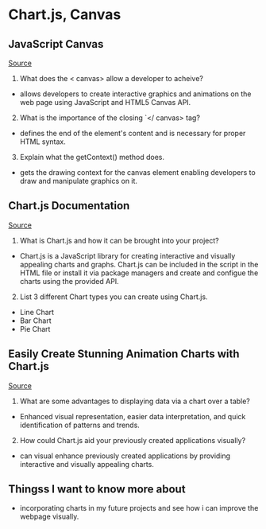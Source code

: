 # Chart.js, Canvas

## JavaScript Canvas

[Source](https://www.javascripttutorial.net/web-apis/javascript-canvas/)

1. What does the < canvas> allow a developer to acheive?

- allows developers to create interactive graphics and animations on the web page using JavaScript and HTML5 Canvas API.

2. What is the importance of the closing `</ canvas> tag?

- defines the end of the element's content and is necessary for proper HTML syntax.

3. Explain what the getContext() method does.

- gets the drawing context for the canvas element enabling developers to draw and manipulate graphics on it.

## Chart.js Documentation

[Source](https://www.chartjs.org/docs/latest/)

1. What is Chart.js and how it can be brought into your project?

- Chart.js is a JavaScript library for creating interactive and visually appealing charts and graphs. Chart.js can be included in the script in the HTML file or install it via package managers and create and configue the charts using the provided API.

2. List 3 different Chart types you can create using Chart.js.

- Line Chart
- Bar Chart
- Pie Chart

## Easily Create Stunning Animation Charts with Chart.js

[Source](https://www.webdesignerdepot.com/2013/11/easily-create-stunning-animated-charts-with-chart-js/)

1. What are some advantages to displaying data via a chart over a table?

- Enhanced visual representation, easier data interpretation, and quick identification of patterns and trends.

2. How could Chart.js aid your previously created applications visually?

- can visual enhance previously created applications by providing interactive and visually appealing charts.

## Thingss I want to know more about

- incorporating charts in my future projects and see how i can improve the webpage visually.